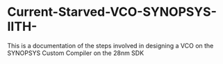 # Current-Starved-VCO-SYNOPSYS-IITH-
This is a documentation of the steps involved in designing a VCO on the SYNOPSYS Custom Compiler on the 28nm SDK
